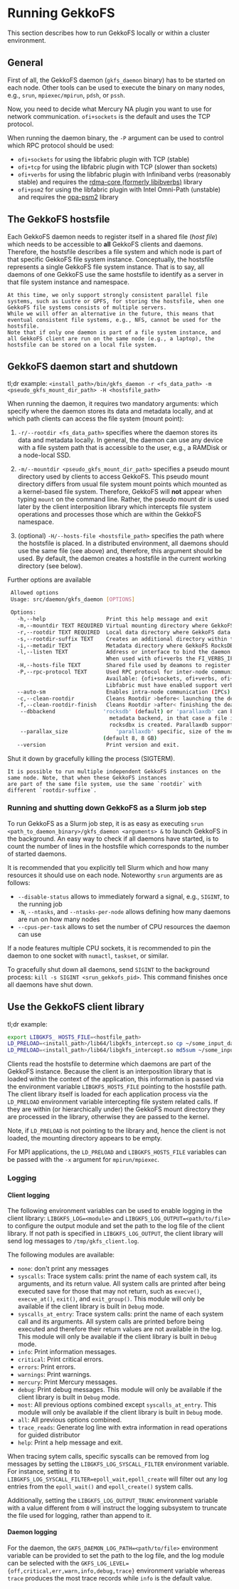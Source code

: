 # Running GekkoFS

This section describes how to run GekkoFS locally or within a cluster environment.

## General

First of all, the GekkoFS daemon (`gkfs_daemon` binary) has to be started on each node. Other tools can be used to
execute the binary on many nodes, e.g., `srun`,
`mpiexec/mpirun`, `pdsh`, or `pssh`.

Now, you need to decide what Mercury NA plugin you want to use for network communication.
`ofi+sockets` is the default and uses the TCP protocol.

When running the daemon binary, the `-P` argument can be used to control which RPC protocol should be used:

- `ofi+sockets` for using the libfabric plugin with TCP (stable)
- `ofi+tcp` for using the libfabric plugin with TCP (slower than sockets)
- `ofi+verbs` for using the libfabric plugin with Infiniband verbs (reasonably stable) and requires
  the [rdma-core (formerly libibverbs)](https://github.com/linux-rdma/rdma-core) library
- `ofi+psm2` for using the libfabric plugin with Intel Omni-Path (unstable) and requires
  the [opa-psm2](https://github.com/cornelisnetworks/opa-psm2>) library

## The GekkoFS hostsfile

Each GekkoFS daemon needs to register itself in a shared file (*host file*) which needs to be accessible to **all**
GekkoFS clients and daemons. Therefore, the hostsfile describes a file system and which node is part of that specific
GekkoFS file system instance. Conceptually, the hostsfile represents a single GekkoFS file system instance. That is to
say, all daemons of one GekkoFS use the same hostsfile to identify as a server in that file system instance and
namespace.

```{important}
At this time, we only support strongly consistent parallel file systems, such as Lustre or GPFS, for storing the hostsfile, when one GekkoFS file systems consists of multiple servers.
While we will offer an alternative in the future, this means that eventual consistent file systems, e.g., NFS, cannot be used for the hostsfile.
Note that if only one daemon is part of a file system instance, and all GekkoFS client are run on the same node (e.g., a laptop), the hostsfile can be stored on a local file system.
```

## GekkoFS daemon start and shutdown

tl;dr example: `<install_path>/bin/gkfs_daemon -r <fs_data_path> -m <pseudo_gkfs_mount_dir_path> -H <hostsfile_path>`

When running the daemon, it requires two mandatory arguments: which specify where the daemon stores its data and
metadata locally, and at which path clients can access the file system (mount point):

1. `-r/--rootdir <fs_data_path>` specifies where the daemon stores its data and metadata locally. In general, the daemon
   can use any device with a file system path that is accessible to the user, e.g., a RAMDisk or a node-local SSD.

2. `-m/--mountdir <pseudo_gkfs_mount_dir_path>` specifies a pseudo mount directory used by clients to access GekkoFS.
   This pseudo mount directory differs from usual file system mount points which mounted as a kernel-based file system.
   Therefore, GekkoFS will **not** appear when typing `mount` on the command line. Rather, the pseudo mount dir is used
   later by the client interposition library which intercepts file system operations and processes those which are
   within the GekkoFS namespace.

3. (optional) `-H/--hosts-file <hostsfile_path>` specifies the path where the hostsfile is placed. In a distributed
   environment, all daemons should use the same file (see above) and, therefore, this argument should be used. By
   default, the daemon creates a hostsfile in the current working directory (see below).

Further options are available

```bash
 Allowed options
 Usage: src/daemon/gkfs_daemon [OPTIONS]

 Options:
   -h,--help                   Print this help message and exit
   -m,--mountdir TEXT REQUIRED Virtual mounting directory where GekkoFS is available.
   -r,--rootdir TEXT REQUIRED  Local data directory where GekkoFS data for this daemon is stored.
   -s,--rootdir-suffix TEXT    Creates an additional directory within the rootdir, allowing multiple daemons on one node.
   -i,--metadir TEXT           Metadata directory where GekkoFS RocksDB data directory is located. If not set, rootdir is used.
   -l,--listen TEXT            Address or interface to bind the daemon to. Default: local hostname.
                               When used with ofi+verbs the FI_VERBS_IFACE environment variable is set accordingly which associates the verbs device with the network interface. In case FI_VERBS_IFACE is already defined, the argument is ignored. Default 'ib'.
   -H,--hosts-file TEXT        Shared file used by deamons to register their endpoints. (default './gkfs_hosts.txt')
   -P,--rpc-protocol TEXT      Used RPC protocol for inter-node communication.
                               Available: {ofi+sockets, ofi+verbs, ofi+psm2} for TCP, Infiniband, and Omni-Path, respectively. (Default ofi+sockets)
                               Libfabric must have enabled support verbs or psm2.
   --auto-sm                   Enables intra-node communication (IPCs) via the `na+sm` (shared memory) protocol, instead of using the RPC protocol. (Default off)
   -c,--clean-rootdir          Cleans Rootdir >before< launching the deamon
   -f,--clean-rootdir-finish   Cleans Rootdir >after< finishing the deamon
    --dbbackend               'rocksdb' (default) or 'parallaxdb' can be specified as
                                metadata backend, in that case a file in 'metadir' named
                                rocksdbx is created. Parallaxdb support is experimental.
    --parallax_size               'parallaxdb' specific, size of the metadata file in GB. Minimal is 8 GB
                              (default 8, 8 GB)
   --version                   Print version and exit.
````

Shut it down by gracefully killing the process (SIGTERM).

```{note}
It is possible to run multiple independent GekkoFS instances on the same node. Note, that when these GekkoFS instances
are part of the same file system, use the same `rootdir` with different `rootdir-suffixe`.
```

### Running and shutting down GekkoFS as a Slurm job step

To run GekkoFS as a Slurm job step, it is as easy as executing `srun <path_to_daemon_binary>/gkfs_daemon <arguments> &`
to launch GekkoFS in the background. An easy way to check if all daemons have started, is to count the number of lines
in the hostsfile which corresponds to the number of started daemons.

It is recommended that you explicitly tell Slurm which and how many resources it should use on each node.
Noteworthy `srun` arguments are as follows:

- `--disable-status` allows to immediately forward a signal, e.g., `SIGINT`, to the running job
- `-N`, `--ntasks`, and `--ntasks-per-node` allows defining how many daemons are run on how many nodes
- `--cpus-per-task` allows to set the number of CPU resources the daemon can use

If a node features multiple CPU sockets, it is recommended to pin the daemon to one socket with `numactl`, `taskset`, or
similar.

To gracefully shut down all daemons, send `SIGINT` to the background process: `kill -s SIGINT <srun_gekkofs_pid>`. This
command finishes once all daemons have shut down.

## Use the GekkoFS client library

tl;dr example:

```bash
export LIBGKFS_ HOSTS_FILE=<hostfile_path>
LD_PRELOAD=<install_path>/lib64/libgkfs_intercept.so cp ~/some_input_data <pseudo_gkfs_mount_dir_path>/some_input_data
LD_PRELOAD=<install_path>/lib64/libgkfs_intercept.so md5sum ~/some_input_data <pseudo_gkfs_mount_dir_path>/some_input_data
```

Clients read the hostsfile to determine which daemons are part of the GekkoFS instance. Because the client is an
interposition library that is loaded within the context of the application, this information is passed via the
environment variable `LIBGKFS_HOSTS_FILE` pointing to the hostsfile path. The client library itself is loaded for each
application process via the `LD_PRELOAD` environment variable intercepting file system related calls. If they are
within (or hierarchically under) the GekkoFS mount directory they are processed in the library, otherwise they are
passed to the kernel.

Note, if `LD_PRELOAD` is not pointing to the library and, hence the client is not loaded, the mounting directory appears
to be empty.

For MPI applications, the `LD_PRELOAD` and `LIBGKFS_HOSTS_FILE` variables can be passed with the `-x` argument
for `mpirun/mpiexec`.

### Logging

#### Client logging

The following environment variables can be used to enable logging in the client library: `LIBGKFS_LOG=<module>`
and `LIBGKFS_LOG_OUTPUT=<path/to/file>` to configure the output module and set the path to the log file of the client
library. If not path is specified in `LIBGKFS_LOG_OUTPUT`, the client library will send log messages
to `/tmp/gkfs_client.log`.

The following modules are available:

- `none`: don't print any messages
- `syscalls`: Trace system calls: print the name of each system call, its arguments, and its return value. All system
  calls are printed after being executed save for those that may not return, such as `execve()`,
  `execve_at()`, `exit()`, and `exit_group()`. This module will only be available if the client library is built
  in `Debug` mode.
- `syscalls_at_entry`: Trace system calls: print the name of each system call and its arguments. All system calls are
  printed before being executed and therefore their return values are not available in the log. This module will only be
  available if the client library is built in `Debug` mode.
- `info`: Print information messages.
- `critical`: Print critical errors.
- `errors`: Print errors.
- `warnings`: Print warnings.
- `mercury`: Print Mercury messages.
- `debug`: Print debug messages. This module will only be available if the client library is built in `Debug` mode.
- `most`: All previous options combined except `syscalls_at_entry`. This module will only be available if the client
  library is built in `Debug`
  mode.
- `all`: All previous options combined.
- `trace_reads`: Generate log line with extra information in read operations for guided distributor
- `help`: Print a help message and exit.

When tracing sytem calls, specific syscalls can be removed from log messages by setting the `LIBGKFS_LOG_SYSCALL_FILTER`
environment variable. For instance, setting it to `LIBGKFS_LOG_SYSCALL_FILTER=epoll_wait,epoll_create` will filter out
any log entries from the `epoll_wait()` and `epoll_create()` system calls.

Additionally, setting the `LIBGKFS_LOG_OUTPUT_TRUNC` environment variable with a value different from `0` will instruct
the logging subsystem to truncate the file used for logging, rather than append to it.

#### Daemon logging

For the daemon, the `GKFS_DAEMON_LOG_PATH=<path/to/file>` environment variable can be provided to set the path to the
log file, and the log module can be selected with the `GKFS_LOG_LEVEL={off,critical,err,warn,info,debug,trace}`
environment variable whereas `trace` produces the most trace records while `info` is the default value.